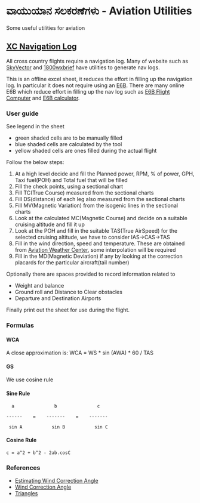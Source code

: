 # ವಾಯುಯಾನ ಸಲಕರಣೆಗಳು - Aviation Utilities
Some useful utilities for aviation

## [XC Navigation Log](jagiNavLog.xlsx)
All cross country flights require a navigation log. Many of website such as [SkyVector](https://skyvector.com) and [1800wxbrief](https://www.1800wxbrief.com) have utilities to generate nav logs.

This is an offline excel sheet, it reduces the effort in filling up the navigation log. In particular it does not require using an [E6B](https://en.wikipedia.org/wiki/E6B). There are many online E6B which reduce effort in filling up the nav log such as [E6B Flight Computer](https://www.gleimaviation.com/e6b-flight-computer-instructions/) and [E6B calculator](https://e6bx.com/e6b/). 

### User guide
See legend in the sheet
- green shaded cells are to be manually filled
- blue shaded cells are calculated by the tool
- yellow shaded cells are ones filled during the actual flight

Follow the below steps:
1. At a high level decide and fill the Planned power, RPM, % of power, GPH, Taxi fuel(POH) and Total fuel that will be filled
2. Fill the check points, using a sectional chart
3. Fill TC(True Course) measured from the sectional charts
4. Fill DS(distance) of each leg also measured from the sectional charts
5. Fill MV(Magnetic Variation) from the isogenic lines in the sectional charts
6. Look at the calculated MC(Magnetic Course) and decide on a suitable cruising altitude and fill it up
7. Look at the POH and fill in the suitable TAS(True AirSpeed) for the selected cruising altitude, we have to consider IAS->CAS->TAS
8. Fill in the wind direction, speed and temperature. These are obtained from [Aviation Weather Center](https://www.aviationweather.gov/windtemp/data), some interpolation will be required
9. Fill in the MD(Magnetic Deviation) if any by looking at the correction placards for the particular aircraft(tail number)

Optionally there are spaces provided to record information related to
- Weight and balance
- Ground roll and Distance to Clear obstacles
- Departure and Destination Airports

Finally print out the sheet for use during the flight.

### Formulas
#### WCA
A close approximation is: WCA = WS * sin (AWA) * 60 / TAS

#### GS
We use cosine rule

#### Sine Rule
      a               b               c

    ------    =    -------    =    -------
    
     sin A           sin B           sin C

#### Cosine Rule
    c = a^2 + b^2 - 2ab.cosC

### References
- [Estimating Wind Correction Angle](http://www.luizmonteiro.com/Article_Estimating_Wind_Correction_Angle_Printable.htm)
- [Wind Correction Angle](https://flightsimnavigation.wordpress.com/2020/04/07/05-wind-correction-angle/)
- [Triangles](https://owlcation.com/stem/Everything-About-Triangles-and-More-Isosceles-Equilateral-Scalene-Pythagoras-Sine-and-Cosine)
